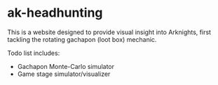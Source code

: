 # ak-headhunting

This is a website designed to provide visual insight into Arknights, first tackling the rotating gachapon (loot box) mechanic.

Todo list includes:
- Gachapon Monte-Carlo simulator
- Game stage simulator/visualizer

